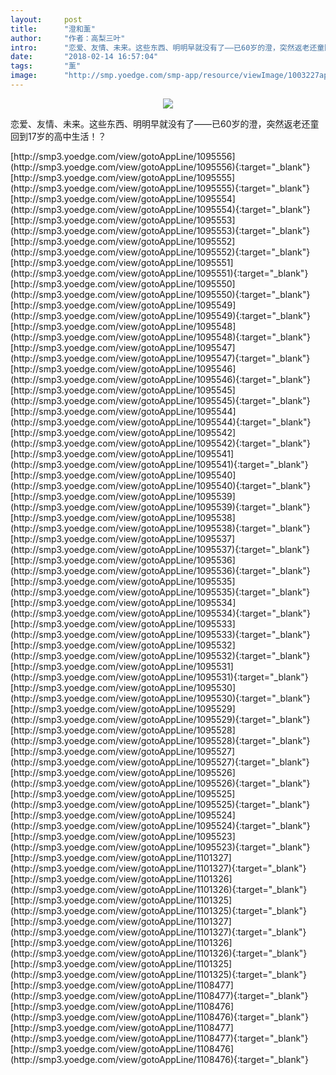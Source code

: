 ```yaml
---
layout:     post
title:      "澄和薰"
author:     "作者：高梨三叶"
intro:      "恋爱、友情、未来。这些东西、明明早就没有了——已60岁的澄，突然返老还童回到17岁的高中生活！？"
date:       "2018-02-14 16:57:04"
tags:       "薰"
image:      "http://smp.yoedge.com/smp-app/resource/viewImage/1003227appline.png"
---
```

<div style="text-align: center">
<p><img src="http://smp.yoedge.com/smp-app/resource/viewImage/1003227appline.png"/></p>
</div>
<p class="post-meta">
<span>恋爱、友情、未来。这些东西、明明早就没有了——已60岁的澄，突然返老还童回到17岁的高中生活！？</span>
</p>
[http://smp3.yoedge.com/view/gotoAppLine/1095556](http://smp3.yoedge.com/view/gotoAppLine/1095556){:target="_blank"}
[http://smp3.yoedge.com/view/gotoAppLine/1095555](http://smp3.yoedge.com/view/gotoAppLine/1095555){:target="_blank"}
[http://smp3.yoedge.com/view/gotoAppLine/1095554](http://smp3.yoedge.com/view/gotoAppLine/1095554){:target="_blank"}
[http://smp3.yoedge.com/view/gotoAppLine/1095553](http://smp3.yoedge.com/view/gotoAppLine/1095553){:target="_blank"}
[http://smp3.yoedge.com/view/gotoAppLine/1095552](http://smp3.yoedge.com/view/gotoAppLine/1095552){:target="_blank"}
[http://smp3.yoedge.com/view/gotoAppLine/1095551](http://smp3.yoedge.com/view/gotoAppLine/1095551){:target="_blank"}
[http://smp3.yoedge.com/view/gotoAppLine/1095550](http://smp3.yoedge.com/view/gotoAppLine/1095550){:target="_blank"}
[http://smp3.yoedge.com/view/gotoAppLine/1095549](http://smp3.yoedge.com/view/gotoAppLine/1095549){:target="_blank"}
[http://smp3.yoedge.com/view/gotoAppLine/1095548](http://smp3.yoedge.com/view/gotoAppLine/1095548){:target="_blank"}
[http://smp3.yoedge.com/view/gotoAppLine/1095547](http://smp3.yoedge.com/view/gotoAppLine/1095547){:target="_blank"}
[http://smp3.yoedge.com/view/gotoAppLine/1095546](http://smp3.yoedge.com/view/gotoAppLine/1095546){:target="_blank"}
[http://smp3.yoedge.com/view/gotoAppLine/1095545](http://smp3.yoedge.com/view/gotoAppLine/1095545){:target="_blank"}
[http://smp3.yoedge.com/view/gotoAppLine/1095544](http://smp3.yoedge.com/view/gotoAppLine/1095544){:target="_blank"}
[http://smp3.yoedge.com/view/gotoAppLine/1095542](http://smp3.yoedge.com/view/gotoAppLine/1095542){:target="_blank"}
[http://smp3.yoedge.com/view/gotoAppLine/1095541](http://smp3.yoedge.com/view/gotoAppLine/1095541){:target="_blank"}
[http://smp3.yoedge.com/view/gotoAppLine/1095540](http://smp3.yoedge.com/view/gotoAppLine/1095540){:target="_blank"}
[http://smp3.yoedge.com/view/gotoAppLine/1095539](http://smp3.yoedge.com/view/gotoAppLine/1095539){:target="_blank"}
[http://smp3.yoedge.com/view/gotoAppLine/1095538](http://smp3.yoedge.com/view/gotoAppLine/1095538){:target="_blank"}
[http://smp3.yoedge.com/view/gotoAppLine/1095537](http://smp3.yoedge.com/view/gotoAppLine/1095537){:target="_blank"}
[http://smp3.yoedge.com/view/gotoAppLine/1095536](http://smp3.yoedge.com/view/gotoAppLine/1095536){:target="_blank"}
[http://smp3.yoedge.com/view/gotoAppLine/1095535](http://smp3.yoedge.com/view/gotoAppLine/1095535){:target="_blank"}
[http://smp3.yoedge.com/view/gotoAppLine/1095534](http://smp3.yoedge.com/view/gotoAppLine/1095534){:target="_blank"}
[http://smp3.yoedge.com/view/gotoAppLine/1095533](http://smp3.yoedge.com/view/gotoAppLine/1095533){:target="_blank"}
[http://smp3.yoedge.com/view/gotoAppLine/1095532](http://smp3.yoedge.com/view/gotoAppLine/1095532){:target="_blank"}
[http://smp3.yoedge.com/view/gotoAppLine/1095531](http://smp3.yoedge.com/view/gotoAppLine/1095531){:target="_blank"}
[http://smp3.yoedge.com/view/gotoAppLine/1095530](http://smp3.yoedge.com/view/gotoAppLine/1095530){:target="_blank"}
[http://smp3.yoedge.com/view/gotoAppLine/1095529](http://smp3.yoedge.com/view/gotoAppLine/1095529){:target="_blank"}
[http://smp3.yoedge.com/view/gotoAppLine/1095528](http://smp3.yoedge.com/view/gotoAppLine/1095528){:target="_blank"}
[http://smp3.yoedge.com/view/gotoAppLine/1095527](http://smp3.yoedge.com/view/gotoAppLine/1095527){:target="_blank"}
[http://smp3.yoedge.com/view/gotoAppLine/1095526](http://smp3.yoedge.com/view/gotoAppLine/1095526){:target="_blank"}
[http://smp3.yoedge.com/view/gotoAppLine/1095525](http://smp3.yoedge.com/view/gotoAppLine/1095525){:target="_blank"}
[http://smp3.yoedge.com/view/gotoAppLine/1095524](http://smp3.yoedge.com/view/gotoAppLine/1095524){:target="_blank"}
[http://smp3.yoedge.com/view/gotoAppLine/1095523](http://smp3.yoedge.com/view/gotoAppLine/1095523){:target="_blank"}
[http://smp3.yoedge.com/view/gotoAppLine/1101327](http://smp3.yoedge.com/view/gotoAppLine/1101327){:target="_blank"}
[http://smp3.yoedge.com/view/gotoAppLine/1101326](http://smp3.yoedge.com/view/gotoAppLine/1101326){:target="_blank"}
[http://smp3.yoedge.com/view/gotoAppLine/1101325](http://smp3.yoedge.com/view/gotoAppLine/1101325){:target="_blank"}
[http://smp3.yoedge.com/view/gotoAppLine/1101327](http://smp3.yoedge.com/view/gotoAppLine/1101327){:target="_blank"}
[http://smp3.yoedge.com/view/gotoAppLine/1101326](http://smp3.yoedge.com/view/gotoAppLine/1101326){:target="_blank"}
[http://smp3.yoedge.com/view/gotoAppLine/1101325](http://smp3.yoedge.com/view/gotoAppLine/1101325){:target="_blank"}
[http://smp3.yoedge.com/view/gotoAppLine/1108477](http://smp3.yoedge.com/view/gotoAppLine/1108477){:target="_blank"}
[http://smp3.yoedge.com/view/gotoAppLine/1108476](http://smp3.yoedge.com/view/gotoAppLine/1108476){:target="_blank"}
[http://smp3.yoedge.com/view/gotoAppLine/1108477](http://smp3.yoedge.com/view/gotoAppLine/1108477){:target="_blank"}
[http://smp3.yoedge.com/view/gotoAppLine/1108476](http://smp3.yoedge.com/view/gotoAppLine/1108476){:target="_blank"}


